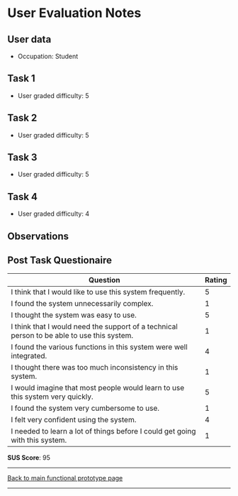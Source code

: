 # User Evaluation Notes

## User data

- Occupation: Student

## Task 1

- User graded difficulty: 5

## Task 2

- User graded difficulty: 5

## Task 3

- User graded difficulty: 5

## Task 4

- User graded difficulty: 4

## Observations

## Post Task Questionaire

| Question                                                                                   | Rating |
| ------------------------------------------------------------------------------------------ | ------ |
| I think that I would like to use this system frequently.                                   | 5      |
| I found the system unnecessarily complex.                                                  | 1      |
| I thought the system was easy to use.                                                      | 5      |
| I think that I would need the support of a technical person to be able to use this system. | 1      |
| I found the various functions in this system were well integrated.                         | 4      |
| I thought there was too much inconsistency in this system.                                 | 1      |
| I would imagine that most people would learn to use this system very quickly.              | 5      |
| I found the system very cumbersome to use.                                                 | 1      |
| I felt very confident using the system.                                                    | 4      |
| I needed to learn a lot of things before I could get going with this system.               | 1      |

**SUS Score**: 95

---
[Back to main functional prototype page](../e_stage_4_functional_prototype_and_evaluation.md)

---
